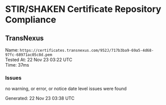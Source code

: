 # STIR/SHAKEN Certificate Repository Compliance

## TransNexus

Name: `https://certificates.transnexus.com/952J/717b3ba9-69a5-4d68-97fc-68971ac05c8d.pem`\
Tested At: 22 Nov 23 03:22 UTC\
Time: 37ms

### Issues

no warning, or error, or notice date level issues were found

Generated: 22 Nov 23 03:38 UTC